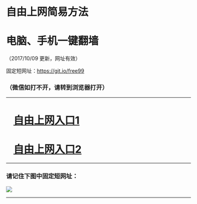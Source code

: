 ﻿# 自由上网简易方法

# 电脑、手机一键翻墙

（2017/10/09 更新，网址有效）

固定短网址：https://git.io/free99

### （微信如打不开，请转到浏览器打开）


***





# &nbsp;&nbsp; <a href="http://ft2510532463.fwq-tz-1001.info/fwqtz01.html?t=100900124647 " target="_blank">自由上网入口1</a>
# &nbsp;&nbsp; <a href="http://ft52931475.fwq-tz-1002.info/fwqtz02.html?t=100900123599 " target="_blank">自由上网入口2</a>
***

### 请记住下图中固定短网址：

<img src="https://s3-us-west-2.amazonaws.com/fwq-1001/yjfq-20170905okok.png" /> 


***


